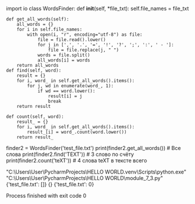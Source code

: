 import io
class WordsFinder:
    def __init__(self, *file_txt):
        self.file_names = file_txt

    def get_all_words(self):
        all_words = {}
        for i in self.file_names:
            with open(i, "r", encoding="utf-8") as file:
                file = file.read().lower()
                for j in [',', '.', '=', '!', '?', ';', ':', ' - ']:
                    file = file.replace(j, " ")
                words = file.split()
                all_words[i] = words
        return all_words
    def find(self, word):
        result = {}
        for i, word_ in self.get_all_words().items():
            for j, wd in enumerate(word_, 1):
                if wd == word.lower():
                    result[i] = j
                    break
        return result

    def count(self, word):
        result_ = {}
        for i, word_ in self.get_all_words().items():
            result_[i] = word_.count(word.lower())
        return result_

finder2 = WordsFinder('test_file.txt')
print(finder2.get_all_words()) # Все слова
print(finder2.find('TEXT')) # 3 слово по счёту
print(finder2.count('teXT')) # 4 слова teXT в тексте всего

"C:\Users\User\PycharmProjects\HELLO WORLD\.venv\Scripts\python.exe" "C:\Users\User\PycharmProjects\HELLO WORLD\module_7_3.py" 
{'test_file.txt': []}
{}
{'test_file.txt': 0}

Process finished with exit code 0
